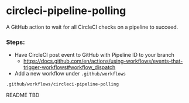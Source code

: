# circleci-pipeline-polling

A GitHub action to wait for all CircleCI checks on a pipeline to succeed.

### Steps:

- Have CircleCI post event to GitHub with Pipeline ID to your branch
  - https://docs.github.com/en/actions/using-workflows/events-that-trigger-workflows#workflow_dispatch
- Add a new workflow under `.github/workflows`

`.github/workflows/circleci-pipeline-polling`

README TBD
